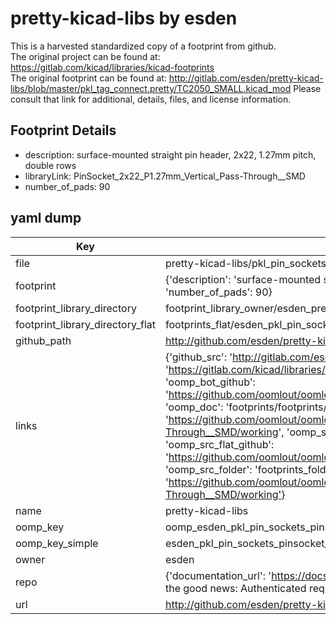 # pretty-kicad-libs by esden  
This is a harvested standardized copy of a footprint from github.  
The original project can be found at:  
https://gitlab.com/kicad/libraries/kicad-footprints  
The original footprint can be found at:
http://gitlab.com/esden/pretty-kicad-libs/blob/master/pkl_tag_connect.pretty/TC2050_SMALL.kicad_mod
Please consult that link for additional, details, files, and license information.  
## Footprint Details
* description: surface-mounted straight pin header, 2x22, 1.27mm pitch, double rows  
* libraryLink: PinSocket_2x22_P1.27mm_Vertical_Pass-Through__SMD  
* number_of_pads: 90  
## yaml dump  
| Key | Value |  
| --- | --- |  
| file | pretty-kicad-libs/pkl_pin_sockets.pretty/PinSocket_2x22_P1.27mm_Vertical_Pass-Through__SMD.kicad_mod |  
| footprint | {'description': 'surface-mounted straight pin header, 2x22, 1.27mm pitch, double rows', 'libraryLink': 'PinSocket_2x22_P1.27mm_Vertical_Pass-Through__SMD', 'number_of_pads': 90} |  
| footprint_library_directory | footprint_library_owner/esden_pretty-kicad-libs |  
| footprint_library_directory_flat | footprints_flat/esden_pkl_pin_sockets_pinsocket_2x22_p1_27mm_vertical_pass_through_smd/working |  
| github_path | http://github.com/esden/pretty-kicad-libs/blob/master/pkl_pin_sockets.pretty/PinSocket_2x22_P1.27mm_Vertical_Pass-Through__SMD.kicad_mod |  
| links | {'github_src': 'http://gitlab.com/esden/pretty-kicad-libs/blob/master/pkl_tag_connect.pretty/TC2050_SMALL.kicad_mod', 'github_src_repo': 'https://gitlab.com/kicad/libraries/kicad-footprints', 'oomp_bot': 'footprints/esden_pkl_pin_sockets_pinsocket_2x22_p1_27mm_vertical_pass_through_smd/working', 'oomp_bot_github': 'https://github.com/oomlout/oomlout_oomp_footprint_bot/tree/main/footprints/esden_pkl_pin_sockets_pinsocket_2x22_p1_27mm_vertical_pass_through_smd/working', 'oomp_doc': 'footprints/footprints/esden/pkl_pin_sockets/PinSocket_2x22_P1.27mm_Vertical_Pass-Through__SMD/working/', 'oomp_doc_github': 'https://github.com/oomlout/oomlout_oomp_footprint_doc/tree/main/footprints/footprints/esden/pkl_pin_sockets/PinSocket_2x22_P1.27mm_Vertical_Pass-Through__SMD/working', 'oomp_src_flat': 'footprints_flat/footprints_flat/esden_pkl_pin_sockets_pinsocket_2x22_p1_27mm_vertical_pass_through_smd/working', 'oomp_src_flat_github': 'https://github.com/oomlout/oomlout_oomp_footprint_src/tree/main/footprints_flat/esden_pkl_pin_sockets_pinsocket_2x22_p1_27mm_vertical_pass_through_smd/working', 'oomp_src_folder': 'footprints_folder/footprints_folder/esden/pkl_pin_sockets/PinSocket_2x22_P1.27mm_Vertical_Pass-Through__SMD/working', 'oomp_src_folder_github': 'https://github.com/oomlout/oomlout_oomp_footprint_src/tree/main/footprints_folder/esden/pkl_pin_sockets/PinSocket_2x22_P1.27mm_Vertical_Pass-Through__SMD/working'} |  
| name | pretty-kicad-libs |  
| oomp_key | oomp_esden_pkl_pin_sockets_pinsocket_2x22_p1_27mm_vertical_pass_through_smd |  
| oomp_key_simple | esden_pkl_pin_sockets_pinsocket_2x22_p1_27mm_vertical_pass_through_smd |  
| owner | esden |  
| repo | {'documentation_url': 'https://docs.github.com/rest/overview/resources-in-the-rest-api#rate-limiting', 'message': "API rate limit exceeded for 84.66.173.59. (But here's the good news: Authenticated requests get a higher rate limit. Check out the documentation for more details.)"} |  
| url | http://github.com/esden/pretty-kicad-libs |  

